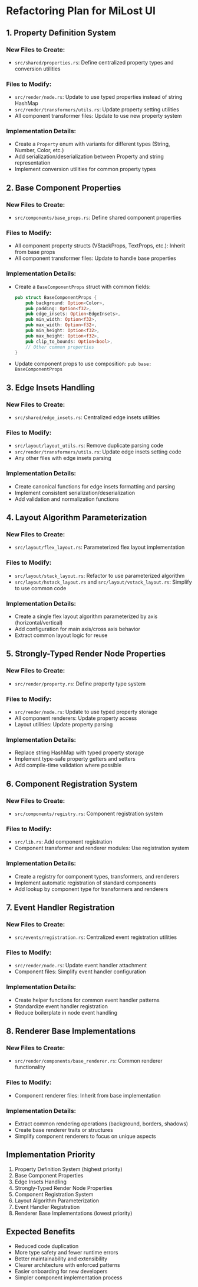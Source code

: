 # Refactoring Plan for MiLost UI

## 1. Property Definition System

### New Files to Create:

- `src/shared/properties.rs`: Define centralized property types and conversion utilities

### Files to Modify:

- `src/render/node.rs`: Update to use typed properties instead of string HashMap
- `src/render/transformers/utils.rs`: Update property setting utilities
- All component transformer files: Update to use new property system

### Implementation Details:

- Create a `Property` enum with variants for different types (String, Number, Color, etc.)
- Add serialization/deserialization between Property and string representation
- Implement conversion utilities for common property types

## 2. Base Component Properties

### New Files to Create:

- `src/components/base_props.rs`: Define shared component properties

### Files to Modify:

- All component property structs (VStackProps, TextProps, etc.): Inherit from base props
- All component transformer files: Update to handle base properties

### Implementation Details:

- Create a `BaseComponentProps` struct with common fields:
  ```rust
  pub struct BaseComponentProps {
      pub background: Option<Color>,
      pub padding: Option<f32>,
      pub edge_insets: Option<EdgeInsets>,
      pub min_width: Option<f32>,
      pub max_width: Option<f32>,
      pub min_height: Option<f32>,
      pub max_height: Option<f32>,
      pub clip_to_bounds: Option<bool>,
      // Other common properties
  }
  ```
- Update component props to use composition: `pub base: BaseComponentProps`

## 3. Edge Insets Handling

### New Files to Create:

- `src/shared/edge_insets.rs`: Centralized edge insets utilities

### Files to Modify:

- `src/layout/layout_utils.rs`: Remove duplicate parsing code
- `src/render/transformers/utils.rs`: Update edge insets setting code
- Any other files with edge insets parsing

### Implementation Details:

- Create canonical functions for edge insets formatting and parsing
- Implement consistent serialization/deserialization
- Add validation and normalization functions

## 4. Layout Algorithm Parameterization

### New Files to Create:

- `src/layout/flex_layout.rs`: Parameterized flex layout implementation

### Files to Modify:

- `src/layout/stack_layout.rs`: Refactor to use parameterized algorithm
- `src/layout/hstack_layout.rs` and `src/layout/vstack_layout.rs`: Simplify to use common code

### Implementation Details:

- Create a single flex layout algorithm parameterized by axis (horizontal/vertical)
- Add configuration for main axis/cross axis behavior
- Extract common layout logic for reuse

## 5. Strongly-Typed Render Node Properties

### New Files to Create:

- `src/render/property.rs`: Define property type system

### Files to Modify:

- `src/render/node.rs`: Update to use typed property storage
- All component renderers: Update property access
- Layout utilities: Update property parsing

### Implementation Details:

- Replace string HashMap with typed property storage
- Implement type-safe property getters and setters
- Add compile-time validation where possible

## 6. Component Registration System

### New Files to Create:

- `src/components/registry.rs`: Component registration system

### Files to Modify:

- `src/lib.rs`: Add component registration
- Component transformer and renderer modules: Use registration system

### Implementation Details:

- Create a registry for component types, transformers, and renderers
- Implement automatic registration of standard components
- Add lookup by component type for transformers and renderers

## 7. Event Handler Registration

### New Files to Create:

- `src/events/registration.rs`: Centralized event registration utilities

### Files to Modify:

- `src/render/node.rs`: Update event handler attachment
- Component files: Simplify event handler configuration

### Implementation Details:

- Create helper functions for common event handler patterns
- Standardize event handler registration
- Reduce boilerplate in node event handling

## 8. Renderer Base Implementations

### New Files to Create:

- `src/render/components/base_renderer.rs`: Common renderer functionality

### Files to Modify:

- Component renderer files: Inherit from base implementation

### Implementation Details:

- Extract common rendering operations (background, borders, shadows)
- Create base renderer traits or structures
- Simplify component renderers to focus on unique aspects

## Implementation Priority

1. Property Definition System (highest priority)
2. Base Component Properties
3. Edge Insets Handling
4. Strongly-Typed Render Node Properties
5. Component Registration System
6. Layout Algorithm Parameterization
7. Event Handler Registration
8. Renderer Base Implementations (lowest priority)

## Expected Benefits

- Reduced code duplication
- More type safety and fewer runtime errors
- Better maintainability and extensibility
- Clearer architecture with enforced patterns
- Easier onboarding for new developers
- Simpler component implementation process
